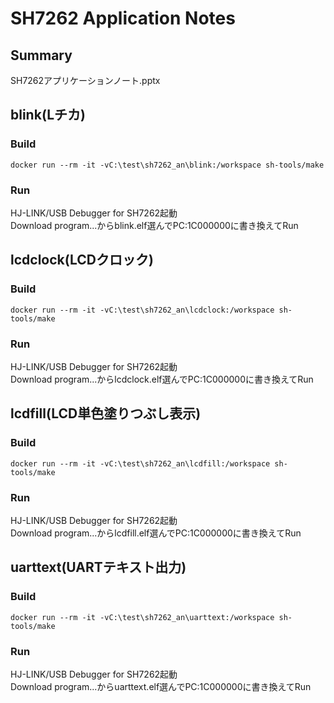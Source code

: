 # SH7262 Application Notes
## Summary
SH7262アプリケーションノート.pptx

## blink(Lチカ)
### Build
    docker run --rm -it -vC:\test\sh7262_an\blink:/workspace sh-tools/make
### Run
HJ-LINK/USB Debugger for SH7262起動  
Download program...からblink.elf選んでPC:1C000000に書き換えてRun  

## lcdclock(LCDクロック)
### Build
    docker run --rm -it -vC:\test\sh7262_an\lcdclock:/workspace sh-tools/make
### Run
HJ-LINK/USB Debugger for SH7262起動  
Download program...からlcdclock.elf選んでPC:1C000000に書き換えてRun  

## lcdfill(LCD単色塗りつぶし表示)
### Build
    docker run --rm -it -vC:\test\sh7262_an\lcdfill:/workspace sh-tools/make
### Run
HJ-LINK/USB Debugger for SH7262起動  
Download program...からlcdfill.elf選んでPC:1C000000に書き換えてRun  

## uarttext(UARTテキスト出力)
### Build
    docker run --rm -it -vC:\test\sh7262_an\uarttext:/workspace sh-tools/make
### Run
HJ-LINK/USB Debugger for SH7262起動  
Download program...からuarttext.elf選んでPC:1C000000に書き換えてRun  
